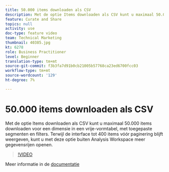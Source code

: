 ```yaml
---
title: 50.000 items downloaden als CSV
description: Met de optie Items downloaden als CSV kunt u maximaal 50.000 items downloaden voor een dimensie in een vrije-vormtabel, met toegepaste segmenten en filters. Terwijl de interface tot 400 items vóór paginering blijft weergeven, kunt u met deze optie buiten Analysis Workspace meer gegevensrijen openen.
feature: Curate and Share
topics: null
activity: use
doc-type: feature video
team: Technical Marketing
thumbnail: 40385.jpg
kt: 6278
role: Business Practitioner
level: Beginner
translation-type: tm+mt
source-git-commit: f3b3fa7d91b0cb21005b57768ca23ed6700fcc03
workflow-type: tm+mt
source-wordcount: '129'
ht-degree: 7%

---
```



# 50.000 items downloaden als CSV

Met de optie Items downloaden als CSV kunt u maximaal 50.000 items downloaden voor een dimensie in een vrije-vormtabel, met toegepaste segmenten en filters. Terwijl de interface tot 400 items vóór paginering blijft weergeven, kunt u met deze optie buiten Analysis Workspace meer gegevensrijen openen.

>[!VIDEO](https://video.tv.adobe.com/v/40385/?quality=12&learn=on)

Meer informatie in de [documentatie](https://docs.adobe.com/content/help/nl-NL/analytics/analyze/analysis-workspace/curate-share/download-send.html)
